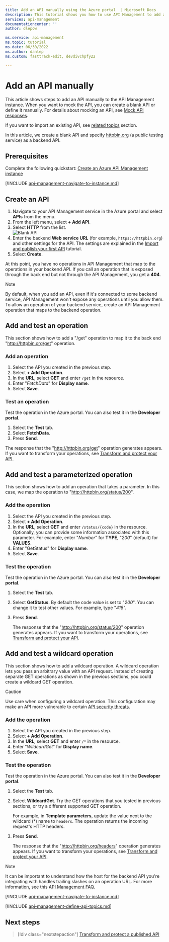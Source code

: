 ```yaml
---
title: Add an API manually using the Azure portal  | Microsoft Docs
description: This tutorial shows you how to use API Management to add an API manually.
services: api-management
documentationcenter: ''
author: dlepow

ms.service: api-management
ms.topic: tutorial
ms.date: 06/30/2022
ms.author: danlep
ms.custom: fasttrack-edit, devdivchpfy22

---
```


# Add an API manually

This article shows steps to add an API manually to the API Management instance. When you want to mock the API, you can create a blank API or define it manually. For details about mocking an API, see [Mock API responses](mock-api-responses.md).

If you want to import an existing API, see [related topics](#related-topics) section.

In this article, we create a blank API and specify [httpbin.org](https://httpbin.org) (a public testing service) as a backend API.

## Prerequisites

Complete the following quickstart: [Create an Azure API Management instance](get-started-create-service-instance.md)

[!INCLUDE [api-management-navigate-to-instance.md](../../includes/api-management-navigate-to-instance.md)]

## Create an API

1. Navigate to your API Management service in the Azure portal and select **APIs** from the menu.
2. From the left menu, select **+ Add API**.
3. Select **HTTP** from the list.  
    ![Blank API](media/add-api-manually/blank-api-1.png)  
4. Enter the backend **Web service URL** (for example, `https://httpbin.org`) and other settings for the API. The settings are explained in the [Import and publish your first API](import-and-publish.md#import-and-publish-a-backend-api) tutorial.
5. Select **Create**.

At this point, you have no operations in API Management that map to the operations in your backend API. If you call an operation that is exposed through the back end but not through the API Management, you get a **404**.

>[!NOTE]
> By default, when you add an API, even if it's connected to some backend service, API Management won't expose any operations until you allow them. To allow an operation of your backend service, create an API Management operation that maps to the backend operation.

## Add and test an operation

This section shows how to add a "/get" operation to map it to the back end "http://httpbin.org/get" operation.

### Add an operation

1. Select the API you created in the previous step.
2. Select **+ Add Operation**.
3. In the **URL**, select **GET** and enter `/get` in the resource.
4. Enter "*FetchData*" for **Display name**.
5. Select **Save**.

### Test an operation

Test the operation in the Azure portal. You can also test it in the **Developer portal**.

1. Select the **Test** tab.
2. Select **FetchData**.
3. Press **Send**.

The response that the "http://httpbin.org/get" operation generates appears. If you want to transform your operations, see [Transform and protect your API](transform-api.md).

## Add and test a parameterized operation

This section shows how to add an operation that takes a parameter. In this case, we map the operation to "http://httpbin.org/status/200".

### Add the operation

1. Select the API you created in the previous step.
2. Select **+ Add Operation**.
3. In the **URL**, select **GET** and enter `/status/{code}` in the resource. Optionally, you can provide some information associated with this parameter. For example, enter "*Number*" for **TYPE**, "*200*" (default) for **VALUES**.
4. Enter "GetStatus" for **Display name**.
5. Select **Save**.

### Test the operation

Test the operation in the Azure portal. You can also test it in the **Developer portal**.

1. Select the **Test** tab.
2. Select **GetStatus**. By default the code value is set to "*200*". You can change it to test other values. For example, type "*418*".
3. Press **Send**.

    The response that the "http://httpbin.org/status/200" operation generates appears. If you want to transform your operations, see [Transform and protect your API](transform-api.md).

## Add and test a wildcard operation

This section shows how to add a wildcard operation. A wildcard operation lets you pass an arbitrary value with an API request. Instead of creating separate GET operations as shown in the previous sections, you could create a wildcard GET operation.

> [!CAUTION]
> Use care when configuring a wildcard operation. This configuration may make an API more vulnerable to certain [API security threats](mitigate-owasp-api-threats.md#improper-assets-management).

### Add the operation

1. Select the API you created in the previous step.
2. Select **+ Add Operation**.
3. In the **URL**, select **GET** and enter `/*` in the resource.
4. Enter "*WildcardGet*" for **Display name**.
5. Select **Save**.

### Test the operation 

Test the operation in the Azure portal. You can also test it in the **Developer portal**.

1. Select the **Test** tab.
2. Select **WildcardGet**. Try the GET operations that you tested in previous sections, or try a different supported GET operation.

    For example, in **Template parameters**, update the value next to the wildcard (*) name to `headers`. The operation returns the incoming request's HTTP headers.
1. Press **Send**.

    The response that the "http://httpbin.org/headers" operation generates appears. If you want to transform your operations, see [Transform and protect your API](transform-api.md).
  
>[!NOTE]
> It can be important to understand how the host for the backend API you're integrating with handles trailing slashes on an operation URL. For more information, see this [API Management FAQ](./api-management-faq.yml#how-does-api-management-handle-trailing-slashes-when-calling-backend-services-).

[!INCLUDE [api-management-navigate-to-instance.md](../../includes/api-management-append-apis.md)]

[!INCLUDE [api-management-define-api-topics.md](../../includes/api-management-define-api-topics.md)]

## Next steps

> [!div class="nextstepaction"]
> [Transform and protect a published API](transform-api.md)
